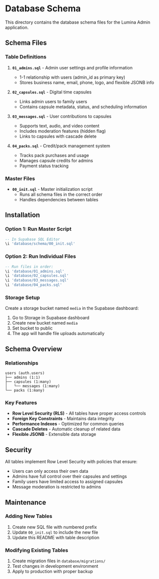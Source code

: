 # Database Schema

This directory contains the database schema files for the Lumina Admin application.

## Schema Files

### Table Definitions

1. **`01_admins.sql`** - Admin user settings and profile information
   - 1-1 relationship with users (admin_id as primary key)
   - Stores business name, email, phone, logo, and flexible JSONB info

2. **`02_capsules.sql`** - Digital time capsules
   - Links admin users to family users
   - Contains capsule metadata, status, and scheduling information

3. **`03_messages.sql`** - User contributions to capsules
   - Supports text, audio, and video content
   - Includes moderation features (hidden flag)
   - Links to capsules with cascade delete

4. **`04_packs.sql`** - Credit/pack management system
   - Tracks pack purchases and usage
   - Manages capsule credits for admins
   - Payment status tracking

### Master Files

- **`00_init.sql`** - Master initialization script
  - Runs all schema files in the correct order
  - Handles dependencies between tables

## Installation

### Option 1: Run Master Script
```sql
-- In Supabase SQL Editor
\i 'database/schema/00_init.sql'
```

### Option 2: Run Individual Files
```sql
-- Run files in order:
\i 'database/01_admins.sql'
\i 'database/02_capsules.sql'
\i 'database/03_messages.sql'
\i 'database/04_packs.sql'
```

### Storage Setup
Create a storage bucket named `media` in the Supabase dashboard:
1. Go to Storage in Supabase dashboard
2. Create new bucket named `media`
3. Set bucket to public
4. The app will handle file uploads automatically

## Schema Overview

### Relationships
```
users (auth.users)
├── admins (1:1)
├── capsules (1:many)
│   └── messages (1:many)
└── packs (1:many)
```

### Key Features
- **Row Level Security (RLS)** - All tables have proper access controls
- **Foreign Key Constraints** - Maintains data integrity
- **Performance Indexes** - Optimized for common queries
- **Cascade Deletes** - Automatic cleanup of related data
- **Flexible JSONB** - Extensible data storage

## Security

All tables implement Row Level Security with policies that ensure:
- Users can only access their own data
- Admins have full control over their capsules and settings
- Family users have limited access to assigned capsules
- Message moderation is restricted to admins

## Maintenance

### Adding New Tables
1. Create new SQL file with numbered prefix
2. Update `00_init.sql` to include the new file
3. Update this README with table description

### Modifying Existing Tables
1. Create migration files in `database/migrations/`
2. Test changes in development environment
3. Apply to production with proper backup 